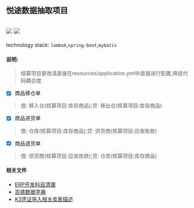 ## 悦途数据抽取项目
![](https://img.shields.io/badge/JDK-1.8-green.svg)
![](https://img.shields.io/badge/release-1.0-blue.svg)
---
technology stack: <code>lombok</code>,<code>spring-boot</code>,<code>mybatis</code>
#### 说明: 
> 结算项目更改请直接在resources/application.yml中直接进行配置,降低代码耦合度

- [x] 商品移仓单
> 借: 移入仓(核算项目:库存商品);贷: 移出仓(核算项目:库存商品)

- [x] 商品进货单
> 借: 仓库(核算项目:库存商品);贷: 供货商(核算项目:应收账款)

- [x] 商品退货单
> 借: 供货商(核算项目:应收账款);贷: 仓库(核算项目:库存商品)

#### 相关文件
- [ERP开发科目清理](http://t.cn/AiQSS7k0)
- [百盛数据字典](http://t.cn/AiQSoLTt)
- [K3凭证导入相关库表描述](http://t.cn/AiQS9bOC)

